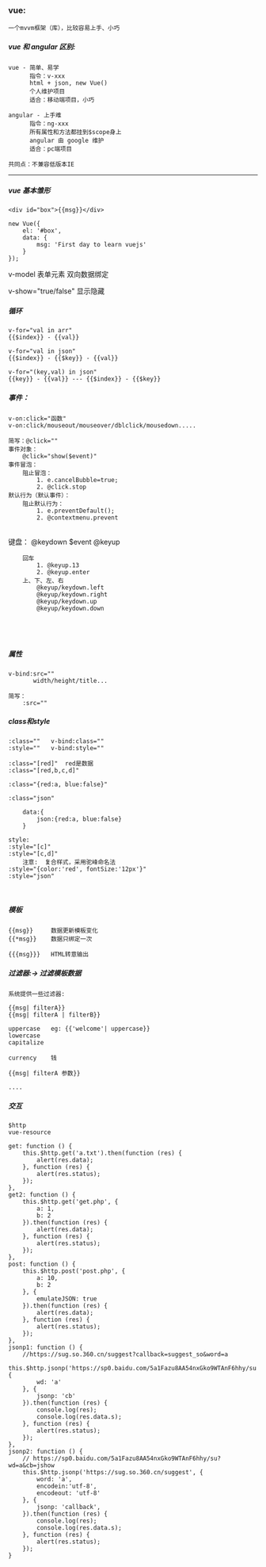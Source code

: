 ### vue:
    一个mvvm框架（库），比较容易上手、小巧

##### vue 和 angular 区别:
    vue - 简单、易学
          指令：v-xxx
          html + json, new Vue()
          个人维护项目
          适合：移动端项目，小巧
          
    angular - 上手难
          指令：ng-xxx
          所有属性和方法都挂到$scope身上
          angular 由 google 维护
          适合：pc端项目
          
    共同点：不兼容低版本IE

---

##### vue 基本雏形
    <div id="box">{{msg}}</div>
    
    new Vue({
        el: '#box',
        data: {
            msg: 'First day to learn vuejs'
        }
    });   


v-model 表单元素 双向数据绑定

v-show="true/false" 显示隐藏

##### 循环
    v-for="val in arr"
    {{$index}} - {{val}}
    
    v-for="val in json"
    {{$index}} - {{$key}} - {{val}}
    
    v-for="(key,val) in json"
    {{key}} - {{val}} --- {{$index}} - {{$key}}

##### 事件：
    v-on:click="函数"
    v-on:click/mouseout/mouseover/dblclick/mousedown.....
    
    简写：@click=""
    事件对象：
        @click="show($event)"
    事件冒泡：
        阻止冒泡：
            1. e.cancelBubble=true;
            2. @click.stop
    默认行为（默认事件）：
        阻止默认行为：
            1. e.preventDefault();
            2. @contextmenu.prevent


​            
    键盘：
        @keydown $event
        @keyup
        
        回车
            1. @keyup.13
            2. @keyup.enter
        上、下、左、右
            @keyup/keydown.left
            @keyup/keydown.right
            @keyup/keydown.up
            @keyup/keydown.down


​            
---


##### 属性
    v-bind:src=""
           width/height/title...
           
    简写：
        :src=""

##### class和style
    :class=""	v-bind:class=""
    :style=""	v-bind:style=""
    
    :class="[red]"	red是数据
    :class="[red,b,c,d]"
    
    :class="{red:a, blue:false}"
    
    :class="json"
        
        data:{
            json:{red:a, blue:false}
        }
    
    style:
    :style="[c]"
    :style="[c,d]"
        注意:  复合样式，采用驼峰命名法
    :style="{color:'red', fontSize:'12px'}"
    :style="json"


​    
##### 模板
	{{msg}}		数据更新模板变化
	{{*msg}}	数据只绑定一次
	
	{{{msg}}}	HTML转意输出

##### 过滤器:-> 过滤模板数据
	系统提供一些过滤器:
	
	{{msg| filterA}}
	{{msg| filterA | filterB}}
	
	uppercase	eg:	{{'welcome'| uppercase}}
	lowercase
	capitalize
	
	currency	钱
	
	{{msg| filterA 参数}}
	
	....

##### 交互
    $http
    vue-resource
    
    get: function () {
        this.$http.get('a.txt').then(function (res) {
            alert(res.data);
        }, function (res) {
            alert(res.status);
        });
    },
    get2: function () {
        this.$http.get('get.php', {
            a: 1,
            b: 2
        }).then(function (res) {
            alert(res.data);
        }, function (res) {
            alert(res.status);
        });
    },
    post: function () {
        this.$http.post('post.php', {
            a: 10,
            b: 2
        }, {
            emulateJSON: true
        }).then(function (res) {
            alert(res.data);
        }, function (res) {
            alert(res.status);
        });
    },
    jsonp1: function () {
        //https://sug.so.360.cn/suggest?callback=suggest_so&word=a
        this.$http.jsonp('https://sp0.baidu.com/5a1Fazu8AA54nxGko9WTAnF6hhy/su', {
            wd: 'a'
        }, {
            jsonp: 'cb'
        }).then(function (res) {
            console.log(res);
            console.log(res.data.s);
        }, function (res) {
            alert(res.status);
        });
    },
    jsonp2: function () {
        // https://sp0.baidu.com/5a1Fazu8AA54nxGko9WTAnF6hhy/su?wd=a&cb=jshow
        this.$http.jsonp('https://sug.so.360.cn/suggest', {
            word: 'a',
            encodein:'utf-8',
            encodeout: 'utf-8'
        }, {
            jsonp: 'callback',
        }).then(function (res) {
            console.log(res);
            console.log(res.data.s);
        }, function (res) {
            alert(res.status);
        });
    }